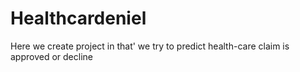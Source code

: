 # Healthcardeniel
Here we create project in that' we try to predict health-care claim is approved or decline 
